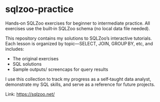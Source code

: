 # sqlzoo-practice
Hands‑on SQLZoo exercises for beginner to intermediate practice. All exercises use the built‑in SQLZoo schema (no local data file needed).

This repository contains my solutions to SQLZoo’s interactive tutorials.  
Each lesson is organized by topic—SELECT, JOIN, GROUP BY, etc, and includes:

- The original exercises
- SQL solutions 
- Sample outputs/ screencaps for query results

I use this collection to track my progress as a self‑taught data analyst, demonstrate my SQL skills, and serve as a reference for future projects.

Link: https://sqlzoo.net/

